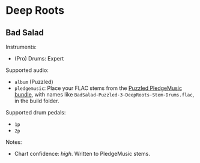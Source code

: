 # Deep Roots

## Bad Salad

Instruments:

  * (Pro) Drums: Expert

Supported audio:

  * `album` (Puzzled)
  * `pledgemusic`: Place your FLAC stems from the 
    [Puzzled PledgeMusic bundle](http://www.pledgemusic.com/projects/badsalad2013),
    with names like `BadSalad-Puzzled-3-DeepRoots-Stem-Drums.flac`,
    in the build folder.

Supported drum pedals:

  * `1p`
  * `2p`

Notes:

  * Chart confidence: *high*. Written to PledgeMusic stems.
